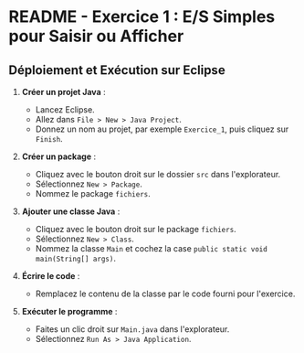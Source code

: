 
# README - Exercice 1 : E/S Simples pour Saisir ou Afficher

## Déploiement et Exécution sur Eclipse
1. **Créer un projet Java** :
   - Lancez Eclipse.
   - Allez dans `File > New > Java Project`.
   - Donnez un nom au projet, par exemple `Exercice_1`, puis cliquez sur `Finish`.

2. **Créer un package** :
   - Cliquez avec le bouton droit sur le dossier `src` dans l'explorateur.
   - Sélectionnez `New > Package`.
   - Nommez le package `fichiers`.

3. **Ajouter une classe Java** :
   - Cliquez avec le bouton droit sur le package `fichiers`.
   - Sélectionnez `New > Class`.
   - Nommez la classe `Main` et cochez la case `public static void main(String[] args)`.

4. **Écrire le code** :
   - Remplacez le contenu de la classe par le code fourni pour l'exercice.

5. **Exécuter le programme** :
   - Faites un clic droit sur `Main.java` dans l'explorateur.
   - Sélectionnez `Run As > Java Application`.
